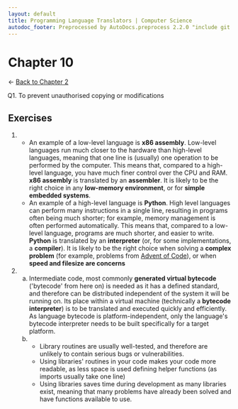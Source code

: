 ```yaml
---
layout: default
title: Programming Language Translators | Computer Science
autodoc_footer: Preprocessed by AutoDocs.preprocess 2.2.0 "include git commit" ⓒ Starwort, 2020
---
```


<style>
    :not(ul) + ol {
        counter-reset: list-ctr;
        list-style-type: none;
        list-style-position: outside;
    }
    :not(ul) + ol > li {
        counter-increment: list-ctr;
    }
    :not(ul) + ol > li::before {
        content:"Q" counter(list-ctr) ". ";
        margin-left: -25px;
    }
    ol ul {
        list-style-type: lower-alpha;
    }
    ol ul ul {
        list-style-type: lower-roman;
    }
    ul ol, ol ol {
        list-style-type: circle;
    }
    ul {
        list-style-type: decimal;
    }
    ul ul {
        list-style-type: lower-alpha;
    }
    ul ul ul {
        list-style-type: lower-roman;
    }
</style>

# Chapter 10

← [Back to Chapter 2](./index.html)

1. To prevent unauthorised copying or modifications

## Exercises

- &#x200b;
  1. An example of a low-level language is **x86 assembly**. Low-level languages run much closer to the hardware than high-level languages, meaning that one line is (usually) one operation to be performed by the computer. This means that, compared to a high-level language, you have much finer control over the CPU and RAM. **x86 assembly** is translated by an **assembler**.
    It is likely to be the right choice in any **low-memory environment**, or for **simple embedded systems**.
  2. An example of a high-level language is **Python**. High level languages can perform many instructions in a single line, resulting in programs often being much shorter; for example, memory management is often performed automatically. This means that, compared to a low-level language, programs are much shorter, and easier to write. **Python** is translated by an **interpreter** (or, for some implementations, a **compiler**).
    It is likely to be the right choice when solving a **complex problem** (for example, problems from [Advent of Code](https://adventofcode.com/)), or when **speed and filesize are concerns**
- &#x200b;
  - Intermediate code, most commonly **generated virtual bytecode** ('bytecode' from here on) is needed as it has a defined standard, and therefore can be distributed independent of the system it will be running on. Its place within a virtual machine (technically a **bytecode interpreter**) is to be translated and executed quickly and efficiently. As language bytecode is platform-independent, only the language's bytecode interpreter needs to be built specifically for a target platform.
  - &#x200b;
    1. Library routines are usually well-tested, and therefore are unlikely to contain serious bugs or vulnerabilities.
    2. Using libraries' routines in your code makes your code more readable, as less space is used defining helper functions (as imports usually take one line)
    3. Using libraries saves time during development as many libraries exist, meaning that many problems have already been solved and have functions available to use.
